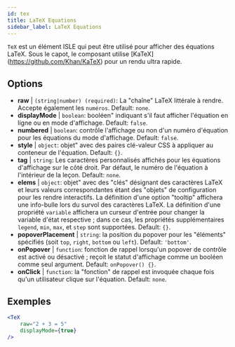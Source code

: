 ```yaml
---
id: tex
title: LaTeX Equations
sidebar_label: LaTeX Equations
---
```


`TeX` est un élément ISLE qui peut être utilisé pour afficher des équations LaTeX. Sous le capot, le composant utilise [KaTeX] (https://github.com/Khan/KaTeX) pour un rendu ultra rapide.

## Options

* __raw__ | `(string|number) (required)`: La "chaîne" LaTeX littérale à rendre. Accepte également les `numéros`. Default: `none`.
* __displayMode__ | `boolean`: booléen" indiquant s'il faut afficher l'équation en ligne ou en mode d'affichage. Default: `false`.
* __numbered__ | `boolean`: contrôle l'affichage ou non d'un numéro d'équation pour les équations du mode d'affichage. Default: `false`.
* __style__ | `object`: objet" avec des paires clé-valeur CSS à appliquer au conteneur de l'équation. Default: `{}`.
* __tag__ | `string`: Les caractères personnalisés affichés pour les équations d'affichage sur le côté droit. Par défaut, le numéro de l'équation à l'intérieur de la leçon. Default: `none`.
* __elems__ | `object`: objet" avec des "clés" désignant des caractères LaTeX et leurs valeurs correspondantes étant des "objets" de configuration pour les rendre interactifs. La définition d'une option "tooltip" affichera une info-bulle lors du survol des caractères LaTeX. La définition d'une propriété `variable` affichera un curseur d'entrée pour changer la variable d'état respective ; dans ce cas, les propriétés supplémentaires `legend`, `min`, `max`, et `step` sont supportées. Default: `{}`.
* __popoverPlacement__ | `string`: la position du popover pour les "éléments" spécifiés (soit `top`, `right`, `bottom` ou `left`). Default: `'bottom'`.
* __onPopover__ | `function`: fonction de rappel lorsqu'un popover de contrôle est activé ou désactivé ; reçoit le statut d'affichage comme un booléen comme seul argument. Default: `onPopover() {}`.
* __onClick__ | `function`: la "fonction" de rappel est invoquée chaque fois qu'un utilisateur clique sur l'équation. Default: `none`.


## Exemples

```jsx live
<TeX
    raw="2 + 3 = 5"
    displayMode={true}
/>
```



